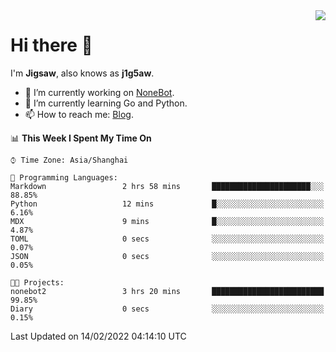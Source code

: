 <a href="#">
  <img align="right" src="https://github-readme-stats.vercel.app/api?username=j1g5awi&count_private=true&show_icons=true&title_color=80070B&text_color=B3B3B3&bg_color=212121&icon_color=80070B" />
</a>

# Hi there 👋

I'm **Jigsaw**, also knows as **j1g5aw**.

- 🔭 I’m currently working on [NoneBot](https://github.com/nonebot).
- 🌱 I’m currently learning Go and Python.
- 📫 How to reach me: [Blog](https://blog.maddestroyer.xyz/).

<!--START_SECTION:waka-->
📊 **This Week I Spent My Time On** 

```text
⌚︎ Time Zone: Asia/Shanghai

💬 Programming Languages: 
Markdown                 2 hrs 58 mins       ██████████████████████░░░   88.85% 
Python                   12 mins             █░░░░░░░░░░░░░░░░░░░░░░░░   6.16% 
MDX                      9 mins              █░░░░░░░░░░░░░░░░░░░░░░░░   4.87% 
TOML                     0 secs              ░░░░░░░░░░░░░░░░░░░░░░░░░   0.07% 
JSON                     0 secs              ░░░░░░░░░░░░░░░░░░░░░░░░░   0.05%

🐱‍💻 Projects: 
nonebot2                 3 hrs 20 mins       █████████████████████████   99.85% 
Diary                    0 secs              ░░░░░░░░░░░░░░░░░░░░░░░░░   0.15%

```


 Last Updated on 14/02/2022 04:14:10 UTC
<!--END_SECTION:waka-->
